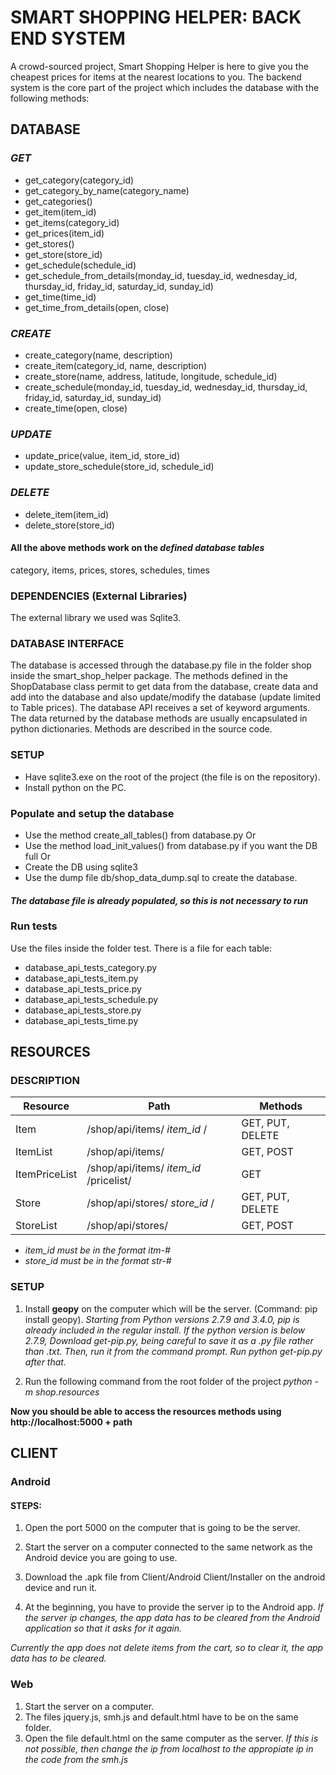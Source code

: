 # **SMART SHOPPING HELPER: BACK END SYSTEM**
A crowd-sourced project, Smart Shopping Helper is here to give you the cheapest prices for items at the nearest locations to you. The backend system is the core part of the project which includes the database with the following methods:

## DATABASE

### *GET*
- get_category(category_id)
- get_category_by_name(category_name)
- get_categories()
- get_item(item_id)
- get_items(category_id)
- get_prices(item_id)
- get_stores()
- get_store(store_id)
- get_schedule(schedule_id)
- get_schedule_from_details(monday_id, tuesday_id, wednesday_id, thursday_id, friday_id, saturday_id, sunday_id)
- get_time(time_id)
- get_time_from_details(open, close)

### *CREATE*
- create_category(name, description)
- create_item(category_id, name, description)
- create_store(name, address, latitude, longitude, schedule_id)
- create_schedule(monday_id, tuesday_id, wednesday_id, thursday_id, friday_id, saturday_id, sunday_id)
- create_time(open, close)

### *UPDATE*
- update_price(value, item_id, store_id)
- update_store_schedule(store_id, schedule_id)

### *DELETE*
- delete_item(item_id)
- delete_store(store_id)

#### All the above methods work on the *defined database tables*
category, items, prices, stores, schedules, times

### **DEPENDENCIES** (External Libraries)
The external library we used was Sqlite3.

### **DATABASE INTERFACE**
The database is accessed through the database.py file in the folder shop inside the smart_shop_helper package. The methods defined in the ShopDatabase class permit to get data from the database, create data and add into the database and also update/modify the database (update limited to Table prices). The database API receives a set of keyword arguments.  The data returned by the database methods are usually encapsulated in python dictionaries.  Methods are described in the source code.

### **SETUP**
- Have sqlite3.exe on the root of the project (the file is on the repository).
- Install python on the PC.

### **Populate and setup the database**
- Use the method create_all_tables() from database.py
Or
- Use the method load_init_values() from database.py if you want the DB full
Or
- Create the DB using sqlite3
- Use the dump file db/shop_data_dump.sql to create the database.

#### *The database file is already populated, so this is not necessary to run*

### **Run tests**
Use the files inside the folder test. There is a file for each table:

- database_api_tests_category.py
- database_api_tests_item.py
- database_api_tests_price.py
- database_api_tests_schedule.py
- database_api_tests_store.py
- database_api_tests_time.py

## **RESOURCES**

### **DESCRIPTION**

Resource | Path | Methods
-------- | ---- | -------
Item | /shop/api/items/ *item_id* / | GET, PUT, DELETE
ItemList | /shop/api/items/ | GET, POST
ItemPriceList | /shop/api/items/ *item_id* /pricelist/ | GET
Store | /shop/api/stores/ *store_id* / | GET, PUT, DELETE
StoreList | /shop/api/stores/ | GET, POST

- *item_id must be in the format itm-#*  
- *store_id must be in the format str-#*  

### **SETUP**

1. Install **geopy** on the computer which will be the server. (Command: pip install geopy). *Starting from Python versions 2.7.9 and 3.4.0, pip is already included in the regular install. If the python version is below 2.7.9, Download get-pip.py, being careful to save it as a .py file rather than .txt. Then, run it from the command prompt. Run python get-pip.py after that.*

2. Run the following command from the root folder of the project *python -m shop.resources*

**Now you should be able to access the resources methods using http://localhost:5000 + path**

## **CLIENT**

### **Android**

#### STEPS:
1. Open the port 5000 on the computer that is going to be the server.

2. Start the server on a computer connected to the same network as the Android device you are going to use.

3. Download the .apk file from Client/Android Client/Installer on the android device and run it.

4. At the beginning, you have to provide the server ip to the Android app. 
*If the server ip changes, the app data has to be cleared from the Android application so that it asks for it again.*

*Currently the app does not delete items from the cart, so to clear it, the app data has to be cleared.*

### **Web**

1. Start the server on a computer.
2. The files jquery.js, smh.js and default.html have to be on the same folder.
3. Open the file default.html on the same computer as the server. *If this is not possible, then change the ip from localhost to the appropiate ip in the code from the smh.js*
